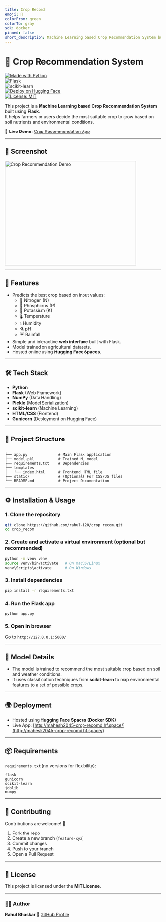 ```yaml
---
title: Crop Recomd
emoji: 🌱
colorFrom: green
colorTo: gray
sdk: docker
pinned: false
short_description: Machine Learning based Crop Recommendation System built using Flask
---
```


# 🌱 Crop Recommendation System  

[![Made with Python](https://img.shields.io/badge/Python-3.x-blue?logo=python)](https://www.python.org/)  
[![Flask](https://img.shields.io/badge/Flask-Web%20Framework-lightgrey?logo=flask)](https://flask.palletsprojects.com/)  
[![scikit-learn](https://img.shields.io/badge/Scikit--Learn-ML-orange?logo=scikit-learn)](https://scikit-learn.org/)  
[![Deploy on Hugging Face](https://img.shields.io/badge/Deploy-HuggingFace-yellow?logo=huggingface)](http://mahesh2045-crop-recomd.hf.space/)  
[![License: MIT](https://img.shields.io/badge/License-MIT-green.svg)](LICENSE)  

This project is a **Machine Learning based Crop Recommendation System** built using **Flask**.  
It helps farmers or users decide the most suitable crop to grow based on soil nutrients and environmental conditions.  

🔗 **Live Demo**: [Crop Recommendation App](http://mahesh2045-crop-recomd.hf.space/)  

---

## 📸 Screenshot  

<img width="424" height="339" alt="Crop Recommendation Demo" src="https://github.com/user-attachments/assets/cb7b19bf-ce71-496f-96b7-32ffcbc8e51c" />

---

## 🚀 Features
- Predicts the best crop based on input values:
  - 🌾 Nitrogen (N)  
  - 🌿 Phosphorus (P)  
  - 🌱 Potassium (K)  
  - 🌡️ Temperature  
  - 💧 Humidity  
  - ⚗️ pH  
  - ☔ Rainfall  
- Simple and interactive **web interface** built with Flask.  
- Model trained on agricultural datasets.  
- Hosted online using **Hugging Face Spaces**.  

---

## 🛠️ Tech Stack
- **Python**  
- **Flask** (Web Framework)  
- **NumPy** (Data Handling)  
- **Pickle** (Model Serialization)  
- **scikit-learn** (Machine Learning)  
- **HTML/CSS** (Frontend)  
- **Gunicorn** (Deployment on Hugging Face)  

---

## 📂 Project Structure
```

├── app.py              # Main Flask application
├── model.pkl           # Trained ML model
├── requirements.txt    # Dependencies
├── templates
│   └── index.html      # Frontend HTML file
├── static/             # (Optional) For CSS/JS files
└── README.md           # Project Documentation

````

---

## ⚙️ Installation & Usage  

### 1. Clone the repository  
```bash
git clone https://github.com/rahul-120/crop_recom.git
cd crop_recom
````

### 2. Create and activate a virtual environment (optional but recommended)

```bash
python -m venv venv
source venv/bin/activate   # On macOS/Linux
venv\Scripts\activate      # On Windows
```

### 3. Install dependencies

```bash
pip install -r requirements.txt
```

### 4. Run the Flask app

```bash
python app.py
```

### 5. Open in browser

Go to `http://127.0.0.1:5000/`

---

## 🧠 Model Details

* The model is trained to recommend the most suitable crop based on soil and weather conditions.
* It uses classification techniques from **scikit-learn** to map environmental features to a set of possible crops.

---

## 🌍 Deployment

* Hosted using **Hugging Face Spaces (Docker SDK)**
* Live App: [http://mahesh2045-crop-recomd.hf.space/](http://mahesh2045-crop-recomd.hf.space/)

---

## 📦 Requirements

`requirements.txt` (no versions for flexibility):

```
flask
gunicorn
scikit-learn
joblib
numpy
```

---

## 🤝 Contributing

Contributions are welcome! 🎉

1. Fork the repo
2. Create a new branch (`feature-xyz`)
3. Commit changes
4. Push to your branch
5. Open a Pull Request

---

## 📜 License

This project is licensed under the **MIT License**.

---

### 👨‍💻 Author

**Rahul Bhaskar**
🔗 [GitHub Profile](https://github.com/rahul-120)

